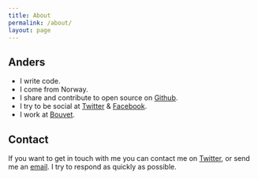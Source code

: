 ```yaml
---
title: About
permalink: /about/
layout: page
---
```

## Anders

* I write code.
* I come from Norway.
* I share and contribute to open source on [Github](https://github.com/andeersg).
* I try to be social at [Twitter](https://twitter.com/andeersg "My profile at Twitter") & [Facebook](https://facebook.com/andeersg "My Facebook profile").
* I work at [Bouvet](https://bouvet.no "Bouvet").

## Contact

If you want to get in touch with me you can contact me on [Twitter](https://twitter.com/andeersg "Send me a tweet"), or send me an [email](mailto:anders.2205@gmail.com "Send me an email"). I try to respond as quickly as possible.

